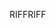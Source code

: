 <span data-ttu-id="a5580-101">RIFF</span><span class="sxs-lookup"><span data-stu-id="a5580-101">RIFF</span></span>